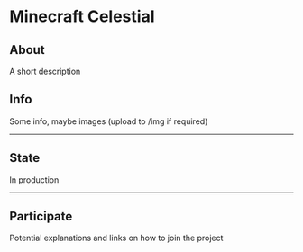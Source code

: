 # Minecraft Celestial

## About
A short description

## Info
Some info, maybe images (upload to /img if required)

---

## State
In production

---

## Participate
Potential explanations and links on how to join the project

